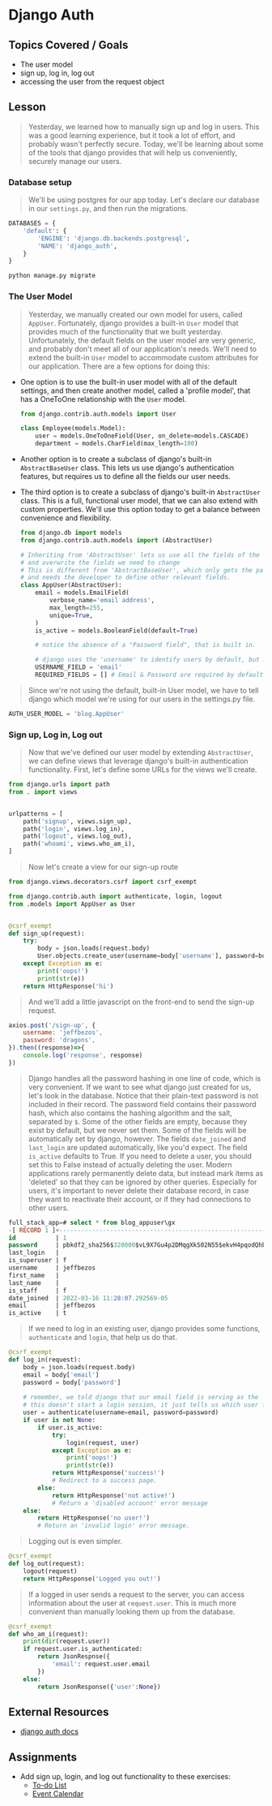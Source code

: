 # Django Auth

## Topics Covered / Goals
- The user model
- sign up, log in, log out
- accessing the user from the request object

## Lesson
> Yesterday, we learned how to manually sign up and log in users. This was a good learning experience, but it took a lot of effort, and probably wasn't perfectly secure. Today, we'll be learning about some of the tools that django provides that will help us conveniently, securely manage our users. 

### Database setup
> We'll be using postgres for our app today. Let's declare our database in our `settings.py`, and then run the migrations.

```python
DATABASES = {
    'default': {
        'ENGINE': 'django.db.backends.postgresql',
        'NAME': 'django_auth',
    }
}
```

```bash
python manage.py migrate
```


### The User Model
> Yesterday, we manually created our own model for users, called `AppUser`. Fortunately, django provides a built-in `User` model that provides much of the functionality that we built yesterday. Unfortunately, the default fields on the user model are very generic, and probably don't meet all of our application's needs. We'll need to extend the built-in `User` model to accommodate custom attributes for our application. There are a few options for doing this:
- One option is to use the built-in user model with all of the default settings, and then create another model, called a 'profile model', that has a OneToOne relationship with the `User` model. 
    ```python
    from django.contrib.auth.models import User

    class Employee(models.Model):
        user = models.OneToOneField(User, on_delete=models.CASCADE)
        department = models.CharField(max_length=100)
    ```
- Another option is to create a subclass of django's built-in `AbstractBaseUser` class. This lets us use django's authentication features, but requires us to define all the fields our user needs.
- The third option is to create a subclass of django's built-in `AbstractUser` class. This is a full, functional user model, that we can also extend with custom properties. We'll use this option today to get a balance between convenience and flexibility.

    ```python
    from django.db import models
    from django.contrib.auth.models import (AbstractUser)

    # Inheriting from 'AbstractUser' lets us use all the fields of the default User,
    # and overwrite the fields we need to change
    # This is different from 'AbstractBaseUser', which only gets the password management features from the default User,
    # and needs the developer to define other relevant fields.
    class AppUser(AbstractUser):
        email = models.EmailField(
            verbose_name='email address',
            max_length=255,
            unique=True,
        )
        is_active = models.BooleanField(default=True)

        # notice the absence of a "Password field", that is built in.

        # django uses the 'username' to identify users by default, but many modern applications use 'email' instead
        USERNAME_FIELD = 'email'
        REQUIRED_FIELDS = [] # Email & Password are required by default.
    ```

> Since we're not using the default, built-in User model, we have to tell django which model we're using for our users in the settings.py file.

```python
AUTH_USER_MODEL = 'blog.AppUser'
```

### Sign up, Log in, Log out
> Now that we've defined our user model by extending `AbstractUser`, we can define views that leverage django's built-in authentication functionality. First, let's define some URLs for the views we'll create.

```python
from django.urls import path 
from . import views


urlpatterns = [
    path('signup', views.sign_up),
    path('login', views.log_in),
    path('logout', views.log_out),
    path('whoami', views.who_am_i),
]
```

> Now let's create a view for our sign-up route

```python
from django.views.decorators.csrf import csrf_exempt

from django.contrib.auth import authenticate, login, logout
from .models import AppUser as User


@csrf_exempt
def sign_up(request):
    try:
        body = json.loads(request.body)
        User.objects.create_user(username=body['username'], password=body['password'], email=body['username'])
    except Exception as e:
        print('oops!')
        print(str(e))
    return HttpResponse('hi')
```

> And we'll add a little javascript on the front-end to send the sign-up request.

```javascript
axios.post('/sign-up', {
    username: 'jeffbezos',
    password: 'dragons',
}).then((response)=>{
    console.log('response', response)
})
```

> Django handles all the password hashing in one line of code, which is very convenient. If we want to see what django just created for us, let's look in the database.
> Notice that their plain-text password is not included in their record. The password field contains their password hash, which also contains the hashing algorithm and the salt, separated by `$`. Some of the other fields are empty, because they exist by default, but we never set them. Some of the fields will be automatically set by django, however. The fields `date_joined` and `last_login` are updated automatically, like you'd expect. The field `is_active` defaults to True. If you need to delete a user, you should set this to False instead of actually deleting the user. Modern applications rarely permanently delete data, but instead mark items as 'deleted' so that they can be ignored by other queries. Especially for users, it's important to never delete their database record, in case they want to reactivate their account, or if they had connections to other users. 

```sql
full_stack_app=# select * from blog_appuser\gx
-[ RECORD 1 ]+-----------------------------------------------------------------------------------------
id           | 1
password     | pbkdf2_sha256$320000$vL9X7Gu4p2DMqgXkS02N55$ekvH4pqodQhbgbW55mCFHHLd1jr/p+mKqw3NOcO6bdQ=
last_login   | 
is_superuser | f
username     | jeffbezos
first_name   | 
last_name    | 
is_staff     | f
date_joined  | 2022-03-16 11:28:07.292569-05
email        | jeffbezos
is_active    | t
```

> If we need to log in an existing user, django provides some functions, `authenticate` and `login`, that help us do that. 

```python
@csrf_exempt
def log_in(request):
    body = json.loads(request.body)
    email = body['email']
    password = body['password']
    
    # remember, we told django that our email field is serving as the 'username' 
    # this doesn't start a login session, it just tells us which user from the db belongs to these credentials
    user = authenticate(username=email, password=password)
    if user is not None:
        if user.is_active:
            try:
                login(request, user)
            except Exception as e:
                print('oops!')
                print(str(e))
            return HttpResponse('success!')
            # Redirect to a success page.
        else:
            return HttpResponse('not active!')
            # Return a 'disabled account' error message
    else:
        return HttpResponse('no user!')
        # Return an 'invalid login' error message.
```

> Logging out is even simpler.

```python
@csrf_exempt
def log_out(request):
    logout(request)
    return HttpResponse('Logged you out!')
```

> If a logged in user sends a request to the server, you can access information about the user at `request.user`. This is much more convenient than manually looking them up from the database.

```python
@csrf_exempt
def who_am_i(request):
    print(dir(request.user))
    if request.user.is_authenticated:
        return JsonRespnse({
            'email': request.user.email
        })
    else:
        return JsonResponse({'user':None})
```

## External Resources
- [django auth docs](https://docs.djangoproject.com/en/4.0/topics/auth/default/)

## Assignments
- Add sign up, login, and log out functionality to these exercises:
  - [To-do List](https://github.com/sierraplatoon/django-to-do)
  - [Event Calendar](https://github.com/sierraplatoon/django-event-calendar)

